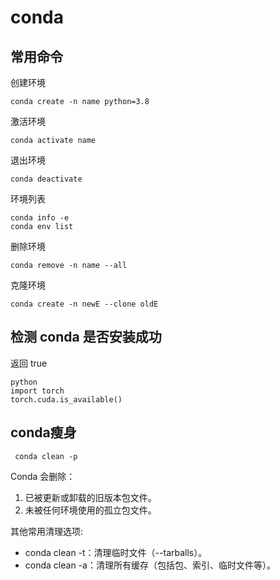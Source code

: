 # conda

## 常用命令

创建环境

```
conda create -n name python=3.8
```

激活环境

```
conda activate name
```

退出环境

```
conda deactivate
```

环境列表

```
conda info -e
conda env list
```

删除环境

```
conda remove -n name --all
```

克隆环境

```
conda create -n newE --clone oldE
```

## 检测 conda 是否安装成功

返回 true

```
python
import torch
torch.cuda.is_available()
```

## conda瘦身
```
 conda clean -p
```
Conda 会删除：
1. 已被更新或卸载的旧版本包文件。
2. 未被任何环境使用的孤立包文件。

其他常用清理选项:
+ conda clean -t：清理临时文件（--tarballs）。
+ conda clean -a：清理所有缓存（包括包、索引、临时文件等）。
